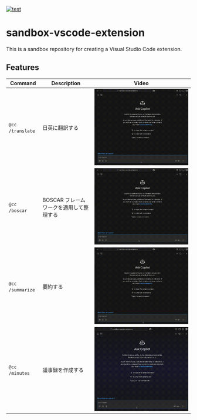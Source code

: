 [![test](https://github.com/ks6088ts-labs/sandbox-vscode-extension/actions/workflows/test.yaml/badge.svg?branch=main)](https://github.com/ks6088ts-labs/sandbox-vscode-extension/actions/workflows/test.yaml?query=branch%3Amain)

# sandbox-vscode-extension

This is a sandbox repository for creating a Visual Studio Code extension.

## Features

| Command          | Description                             | Video                                |
| ---------------- | --------------------------------------- | ------------------------------------ |
| `@cc /translate` | 日英に翻訳する                          | ![translate](./assets/translate.gif) |
| `@cc /boscar`    | BOSCAR フレームワークを適用して整理する | ![boscar](./assets/boscar.gif)       |
| `@cc /summarize` | 要約する                                | ![summarize](./assets/summarize.gif) |
| `@cc /minutes`   | 議事録を作成する                        | ![minutes](./assets/minutes.gif)     |
